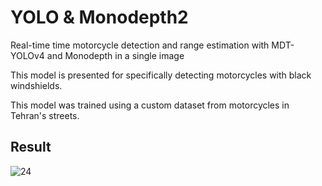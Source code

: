 # YOLO & Monodepth2
Real-time time motorcycle detection and range estimation with MDT-YOLOv4 and Monodepth in a single image 

This model is presented for specifically detecting motorcycles with black windshields.

This model was trained using a custom dataset from motorcycles in Tehran's streets.

## Result
![24](https://github.com/zahrabsh74/YOLOMonodepth/assets/52561099/9289fbce-1607-4b2c-bddc-cf100e7cd62d)


